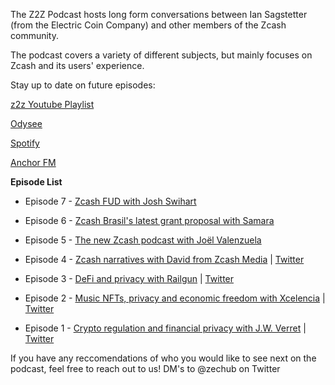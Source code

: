 The Z2Z Podcast hosts long form conversations between Ian Sagstetter (from the Electric Coin Company) and other members of the Zcash community.

The podcast covers a variety of different subjects, but mainly focuses on Zcash and its users' experience.

Stay up to date on future episodes:

[z2z Youtube Playlist](https://www.youtube.com/playlist?list=PL6_epn0lASLHlNCMtUErX8UfaJK6N9K5O)

[Odysee](https://odysee.com/@ZecHub:4)

[Spotify](https://open.spotify.com/show/3teWxE0EQaeohCM268Lpnf?si=205d539bbe5149a2)

[Anchor FM](https://anchor.fm/zec-hub/episodes/Zcash-narratives-with-David-from-Zcash-Media-e1o2b36)


**Episode List**

+ Episode 7 - [Zcash FUD with Josh Swihart](https://www.youtube.com/watch?v=a6TQt6rmwXU)

+ Episode 6 - [Zcash Brasil's latest grant proposal with Samara](https://www.youtube.com/watch?v=F5_DXXFSEsQ)

+ Episode 5 - [The new Zcash podcast with Joël Valenzuela](https://www.youtube.com/watch?v=TE1ILZankdM)

+ Episode 4 - [Zcash narratives with David from Zcash Media](https://www.youtube.com/watch?v=gl5qxA4Q6yk) | [Twitter](https://twitter.com/ZecHub/status/1572230649972400128)

+ Episode 3 - [DeFi and privacy with Railgun](https://www.youtube.com/watch?v=jLd7J5BY_aM) | [Twitter](https://twitter.com/ZecHub/status/1564254194336407553)

+ Episode 2 - [Music NFTs, privacy and economic freedom with Xcelencia](https://www.youtube.com/watch?v=nrtoRgb7g28) | [Twitter](https://twitter.com/ZecHub/status/1561834544927592448)

+ Episode 1 - [Crypto regulation and financial privacy with J.W. Verret](https://www.youtube.com/watch?v=20oCI7XAR08) |  [Twitter](https://twitter.com/iansagstette/status/1557400769862795264)

If you have any reccomendations of who you would like to see next on the podcast, feel free to reach out to us!  DM's to @zechub on Twitter
